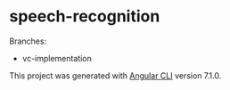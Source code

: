 # speech-recognition

Branches:

- vc-implementation


This project was generated with [Angular CLI](https://github.com/angular/angular-cli) version 7.1.0.
